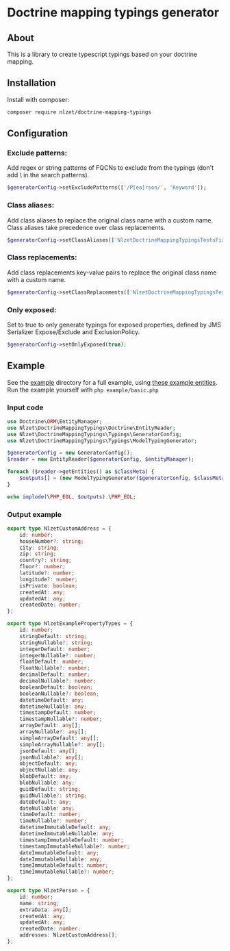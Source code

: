 Doctrine mapping typings generator
==================================

## About

This is a library to create typescript typings based on your doctrine mapping.

## Installation

Install with composer:
```bash
composer require nlzet/doctrine-mapping-typings
```

## Configuration

### Exclude patterns:

Add regex or string patterns of FQCNs to exclude from the typings (don't add \ in the search patterns).
```php
$generatorConfig->setExcludePatterns(['/P[ea]rson/', 'Keyword']);
```

### Class aliases:

Add class aliases to replace the original class name with a custom name. Class aliases take precedence over class replacements.
```php
$generatorConfig->setClassAliases(['NlzetDoctrineMappingTypingsTestsFixtureEntityAddress' => 'NlzetCustomAddress']);
```

### Class replacements:

Add class replacements key-value pairs to replace the original class name with a custom name.
```php
$generatorConfig->setClassReplacements(['NlzetDoctrineMappingTypingsTestsFixtureEntity' => 'Nlzet']);
```

### Only exposed:

Set to true to only generate typings for exposed properties, defined by JMS Serializer Expose/Exclude and ExclusionPolicy.
```php
$generatorConfig->setOnlyExposed(true);
```

## Example

See the [example](example/) directory for a full example, using [these example entities](tests/Fixture/Entity/).
Run the example yourself with `php example/basic.php`

### Input code
```php
use Doctrine\ORM\EntityManager;
use Nlzet\DoctrineMappingTypings\Doctrine\EntityReader;
use Nlzet\DoctrineMappingTypings\Typings\GeneratorConfig;
use Nlzet\DoctrineMappingTypings\Typings\ModelTypingGenerator;

$generatorConfig = new GeneratorConfig();
$reader = new EntityReader($generatorConfig, $entityManager);

foreach ($reader->getEntities() as $classMeta) {
    $outputs[] = (new ModelTypingGenerator($generatorConfig, $classMeta, $reader->getProperties($classMeta->getName())))->generate();
}

echo implode(\PHP_EOL, $outputs).\PHP_EOL;
```

### Output example

```typescript
export type NlzetCustomAddress = {
    id: number;
    houseNumber?: string;
    city: string;
    zip: string;
    country?: string;
    floor?: number;
    latitude?: number;
    longitude?: number;
    isPrivate: boolean;
    createdAt: any;
    updatedAt: any;
    createdDate: number;
};

export type NlzetExamplePropertyTypes = {
    id: number;
    stringDefault: string;
    stringNullable?: string;
    integerDefault: number;
    integerNullable?: number;
    floatDefault: number;
    floatNullable?: number;
    decimalDefault: number;
    decimalNullable?: number;
    booleanDefault: boolean;
    booleanNullable?: boolean;
    datetimeDefault: any;
    datetimeNullable: any;
    timestampDefault: number;
    timestampNullable?: number;
    arrayDefault: any[];
    arrayNullable?: any[];
    simpleArrayDefault: any[];
    simpleArrayNullable?: any[];
    jsonDefault: any[];
    jsonNullable?: any[];
    objectDefault: any;
    objectNullable: any;
    blobDefault: any;
    blobNullable: any;
    guidDefault: string;
    guidNullable?: string;
    dateDefault: any;
    dateNullable: any;
    timeDefault: number;
    timeNullable?: number;
    datetimeImmutableDefault: any;
    datetimeImmutableNullable: any;
    timestampImmutableDefault: number;
    timestampImmutableNullable?: number;
    dateImmutableDefault: any;
    dateImmutableNullable: any;
    timeImmutableDefault: number;
    timeImmutableNullable?: number;
};

export type NlzetPerson = {
    id: number;
    name: string;
    extraData: any[];
    createdAt: any;
    updatedAt: any;
    createdDate: number;
    addresses: NlzetCustomAddress[];
};
```
